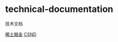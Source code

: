 # technical-documentation
技术文档

[稀土掘金](https://juejin.cn/user/2173083940028583/columns)
[CSND](https://blog.csdn.net/qq_27785239?type=blog)
